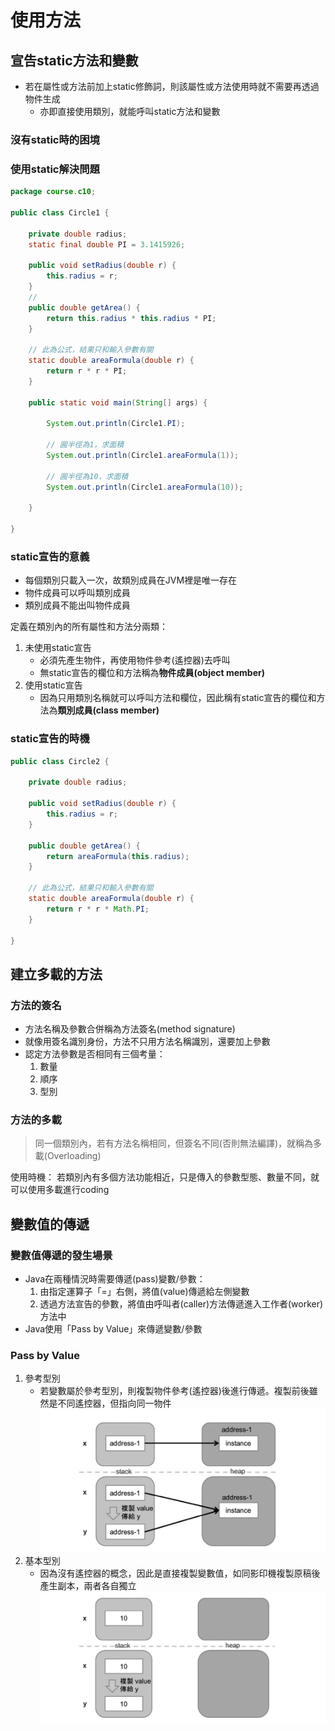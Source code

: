 # 使用方法

## 宣告static方法和變數

- 若在屬性或方法前加上static修飾詞，則該屬性或方法使用時就不需要再透過物件生成
  - 亦即直接使用類別，就能呼叫static方法和變數

### 沒有static時的困境

### 使用static解決問題

```java
package course.c10;

public class Circle1 {

    private double radius;
    static final double PI = 3.1415926;

    public void setRadius(double r) {
        this.radius = r;
    }
    // 
    public double getArea() {
        return this.radius * this.radius * PI;
    }

    // 此為公式，結果只和輸入參數有關
    static double areaFormula(double r) {
        return r * r * PI;
    }

    public static void main(String[] args) {

        System.out.println(Circle1.PI);

        // 圓半徑為1，求面積
        System.out.println(Circle1.areaFormula(1));

        // 圓半徑為10，求面積
        System.out.println(Circle1.areaFormula(10));

    }

}
```

### static宣告的意義

- 每個類別只載入一次，故類別成員在JVM裡是唯一存在
- 物件成員可以呼叫類別成員
- 類別成員不能出叫物件成員

定義在類別內的所有屬性和方法分兩類：

1. 未使用static宣告
   - 必須先產生物件，再使用物件參考(遙控器)去呼叫
   - 無static宣告的欄位和方法稱為**物件成員(object member)**
2. 使用static宣告
   - 因為只用類別名稱就可以呼叫方法和欄位，因此稱有static宣告的欄位和方法為**類別成員(class member)**

### static宣告的時機

```java
public class Circle2 {

    private double radius;

    public void setRadius(double r) {
        this.radius = r;
    }

    public double getArea() {
        return areaFormula(this.radius);
    }

    // 此為公式，結果只和輸入參數有關
    static double areaFormula(double r) {
        return r * r * Math.PI;
    }

}
```

## 建立多載的方法

### 方法的簽名

- 方法名稱及參數合併稱為方法簽名(method signature)
- 就像用簽名識別身份，方法不只用方法名稱識別，還要加上參數
- 認定方法參數是否相同有三個考量：
  1. 數量
  2. 順序
  3. 型別

### 方法的多載

>同一個類別內，若有方法名稱相同，但簽名不同(否則無法編譯)，就稱為多載(Overloading)

使用時機：
若類別內有多個方法功能相近，只是傳入的參數型態、數量不同，就可以使用多載進行coding

## 變數值的傳遞

### 變數值傳遞的發生場景

- Java在兩種情況時需要傳遞(pass)變數/參數：
  1. 由指定運算子「=」右側，將值(value)傳遞給左側變數
  2. 透過方法宣告的參數，將值由呼叫者(caller)方法傳遞進入工作者(worker)方法中
- Java使用「Pass by Value」來傳遞變數/參數

### Pass by Value

1. 參考型別
   - 若變數屬於參考型別，則複製物件參考(遙控器)後進行傳遞。複製前後雖然是不同遙控器，但指向同一物件
![參考型別資料傳遞記憶體配置](/book_sources/images/2020-11-12-23-11-02.png)
2. 基本型別
   - 因為沒有遙控器的概念，因此是直接複製變數值，如同影印機複製原稿後產生副本，兩者各自獨立
![基本型別資料傳遞記憶體配置](/book_sources/images/2020-11-12-23-09-45.png)